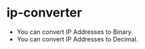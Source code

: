 # ip-converter

- You can convert IP Addresses to Binary.
- You can convert IP Addresses to Decimal.
